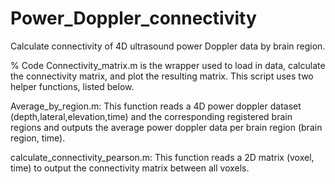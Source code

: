 # Power_Doppler_connectivity
Calculate connectivity of 4D ultrasound power Doppler data by brain region. 

% Code
Connectivity_matrix.m is the wrapper used to load in data, calculate the connectivity matrix, and plot the resulting matrix. This script uses two helper functions, listed below.

Average_by_region.m: This function reads a 4D power doppler dataset (depth,lateral,elevation,time) and the corresponding registered brain regions and outputs the average power doppler data per brain region (brain region, time).

calculate_connectivity_pearson.m: This function reads a 2D matrix (voxel, time) to output the connectivity matrix between all voxels.
